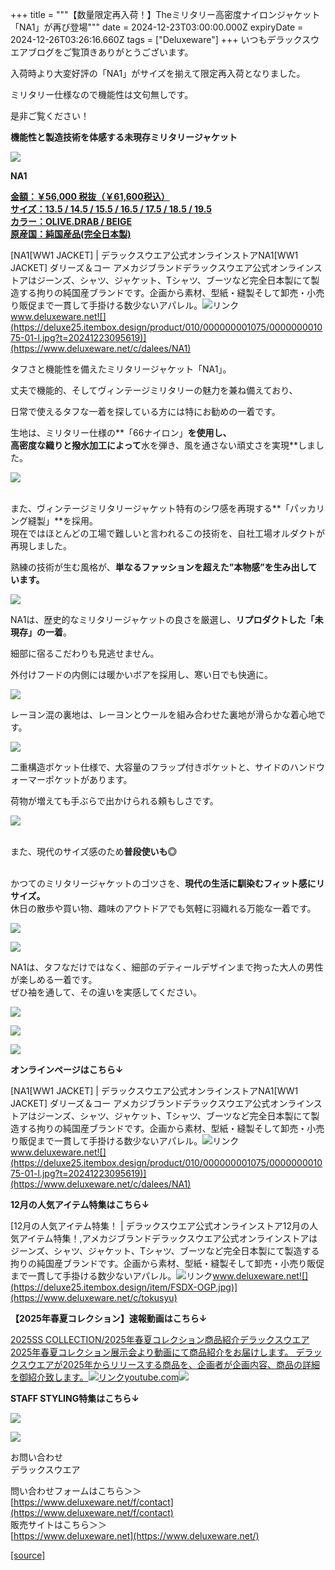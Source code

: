 +++
title = """【数量限定再入荷！】Theミリタリー高密度ナイロンジャケット「NA1」が再び登場"""
date = 2024-12-23T03:00:00.000Z
expiryDate = 2024-12-26T03:26:16.660Z
tags = ["Deluxeware"]
+++
いつもデラックスウエアブログをご覧頂きありがとうございます。

入荷時より大変好評の「NA1」がサイズを揃えて限定再入荷となりました。

ミリタリー仕様なので機能性は文句無しです。

是非ご覧ください！

**機能性と製造技術を体感する未現存ミリタリージャケット**

[![](https://stat.ameba.jp/user_images/20241223/11/deluxeware/af/a9/j/o1199159815524646915.jpg)](https://stat.ameba.jp/user_images/20241223/11/deluxeware/af/a9/j/o1199159815524646915.jpg)

**NA1**

**[金額：￥56,000 税抜（￥61,600税込）](https://www.deluxeware.net/c/dalees/NA1)  
[サイズ：13.5 / 14.5 / 15.5 / 16.5 / 17.5 / 18.5 / 19.5](https://www.deluxeware.net/c/dalees/NA1)  
[カラー：OLIVE.DRAB / BEIGE](https://www.deluxeware.net/c/dalees/NA1)  
[原産国：純国産品(完全日本製)](https://www.deluxeware.net/c/dalees/NA1)**

[NA1\[WW1 JACKET\] | デラックスウエア公式オンラインストアNA1\[WW1 JACKET\] ダリーズ＆コー アメカジブランドデラックスウエア公式オンラインストアはジーンズ、シャツ、ジャケット、Tシャツ、ブーツなど完全日本製にて製造する拘りの純国産ブランドです。企画から素材、型紙・縫製そして卸売・小売り販促まで一貫して手掛ける数少ないアパレル。![リンク](https://c.stat100.ameba.jp/ameblo/symbols/v3.20.0/svg/gray/editor_link.svg)www.deluxeware.net![](https://deluxe25.itembox.design/product/010/000000001075/000000001075-01-l.jpg?t=20241223095619)](https://www.deluxeware.net/c/dalees/NA1)

タフさと機能性を備えたミリタリージャケット「NA1」。  
  
丈夫で機能的、そしてヴィンテージミリタリーの魅力を兼ね備えており、

日常で使えるタフな一着を探している方には特にお勧めの一着です。  
  
生地は、ミリタリー仕様の**「66ナイロン」**を使用し、  
高密度な織りと撥水加工によって**水を弾き、風を通さない頑丈さを実現**しました。

  
![](https://deluxe25.itembox.design/product/010/000000001075/000000001075-09-l.jpg?t=20241223095619)  
 

また、ヴィンテージミリタリージャケット特有のシワ感を再現する**「パッカリング縫製」**を採用。  
現在ではほとんどの工場で難しいと言われるこの技術を、自社工場オルダクトが再現しました。

  
熟練の技術が生む風格が、**単なるファッションを超えた”本物感”を生み出しています。**  
  
![](https://stat.ameba.jp/user_images/20241025/15/deluxeware/91/29/j/o0800100015502038059.jpg?caw=800)

  
NA1は、歴史的なミリタリージャケットの良さを厳選し、**リプロダクトした「未現存」の一着**。

細部に宿るこだわりも見逃せません。

外付けフードの内側には暖かいボアを採用し、寒い日でも快適に。

![](https://stat.ameba.jp/user_images/20241107/14/deluxeware/1b/36/j/o0800120015507195156.jpg?caw=800)

  
レーヨン混の裏地は、レーヨンとウールを組み合わせた裏地が滑らかな着心地です。

![](https://deluxe25.itembox.design/product/010/000000001075/000000001075-05-l.jpg?t=20241223095619)

二重構造ポケット仕様で、大容量のフラップ付きポケットと、サイドのハンドウォーマーポケットがあります。

荷物が増えても手ぶらで出かけられる頼もしさです。  
  
![](https://stat.ameba.jp/user_images/20241107/14/deluxeware/78/d8/j/o0800120015507195179.jpg?caw=800)  
 

また、現代のサイズ感のため**普段使いも◎**  
 

かつてのミリタリージャケットのゴツさを、**現代の生活に馴染むフィット感にリサイズ。**  
休日の散歩や買い物、趣味のアウトドアでも気軽に羽織れる万能な一着です。  
  
![](https://deluxe25.itembox.design/product/010/000000001075/000000001075-01-l.jpg?t=20241223095619)

  
![](https://stat.ameba.jp/user_images/20241107/15/deluxeware/58/31/j/o0800120015507205342.jpg?caw=800)

  
NA1は、タフなだけではなく、細部のデティールデザインまで拘った大人の男性が楽しめる一着です。  
ぜひ袖を通して、その違いを実感してください。

[![](https://stat.ameba.jp/user_images/20241223/11/deluxeware/30/ea/j/o1199159815524646921.jpg)](https://stat.ameba.jp/user_images/20241223/11/deluxeware/30/ea/j/o1199159815524646921.jpg)

![](https://deluxe25.itembox.design/product/010/000000001075/000000001075-02-l.jpg?t=20241219150125)

![](https://deluxe25.itembox.design/product/010/000000001075/000000001075-03-l.jpg?t=20241219150125)

**オンラインページはこちら↓**

[NA1\[WW1 JACKET\] | デラックスウエア公式オンラインストアNA1\[WW1 JACKET\] ダリーズ＆コー アメカジブランドデラックスウエア公式オンラインストアはジーンズ、シャツ、ジャケット、Tシャツ、ブーツなど完全日本製にて製造する拘りの純国産ブランドです。企画から素材、型紙・縫製そして卸売・小売り販促まで一貫して手掛ける数少ないアパレル。![リンク](https://c.stat100.ameba.jp/ameblo/symbols/v3.20.0/svg/gray/editor_link.svg)www.deluxeware.net![](https://deluxe25.itembox.design/product/010/000000001075/000000001075-01-l.jpg?t=20241223095619)](https://www.deluxeware.net/c/dalees/NA1)

**12月の人気アイテム特集はこちら↓**

[12月の人気アイテム特集！ | デラックスウエア公式オンラインストア12月の人気アイテム特集！,アメカジブランドデラックスウエア公式オンラインストアはジーンズ、シャツ、ジャケット、Tシャツ、ブーツなど完全日本製にて製造する拘りの純国産ブランドです。企画から素材、型紙・縫製そして卸売・小売り販促まで一貫して手掛ける数少ないアパレル。![リンク](https://c.stat100.ameba.jp/ameblo/symbols/v3.20.0/svg/gray/editor_link.svg)www.deluxeware.net![](https://deluxe25.itembox.design/item/FSDX-OGP.jpg)](https://www.deluxeware.net/c/tokusyu)

**【2025年春夏コレクション】速報動画はこちら↓**

[2025SS COLLECTION/2025年春夏コレクション商品紹介デラックスウエア2025年春夏コレクション展示会より動画にて商品紹介をお届けします。 デラックスウエアが2025年からリリースする商品を、企画者が企画内容、商品の詳細を御紹介致します。![リンク](https://c.stat100.ameba.jp/ameblo/symbols/v3.20.0/svg/gray/editor_link.svg)youtube.com![](https://i.ytimg.com/vi/A71qJSd2lh4/hqdefault.jpg?sqp=-oaymwEXCOADEI4CSFryq4qpAwkIARUAAIhCGAE=&rs=AOn4CLAjvDtZHCLmch_wfz5qqtOMUoi28A&days_since_epoch=20077)](https://youtube.com/playlist?list=PLmcuUjZ67rhnclr762_W-zDg7FyyrNvqF&si=f3FbW-Ihp0P3SW4I)

**STAFF STYLING特集はこちら↓**

[![](https://stat.ameba.jp/user_images/20241205/11/deluxeware/42/a2/j/o1200050015517935293.jpg?caw=800)](https://www.deluxeware.net/f/styling)

[![](https://stat.ameba.jp/user_images/20240315/15/deluxeware/04/7f/j/o0800026015413271803.jpg?caw=800)](https://www.instagram.com/deluxeware/?hl=ja)

お問い合わせ  
デラックスウエア

問い合わせフォームはこちら＞＞  
[https://www.deluxeware.net/f/contact](https://www.deluxeware.net/f/contact)  
販売サイトはこちら＞＞  
[https://www.deluxeware.net](https://www.deluxeware.net/)

[[source]](https://ameblo.jp/deluxeware/entry-12879339682.html)
